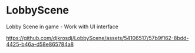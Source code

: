 # LobbyScene
Lobby Scene in game - Work with UI interface


https://github.com/djkrosdj/LobbyScene/assets/54106517/57b9f162-8bdd-4425-b46a-d58e865784a8

